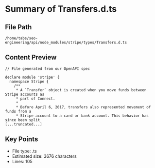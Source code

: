 # Summary of Transfers.d.ts
  
## File Path
`/home/tabs/seo-engineering/api/node_modules/stripe/types/Transfers.d.ts`

## Content Preview
```
// File generated from our OpenAPI spec

declare module 'stripe' {
  namespace Stripe {
    /**
     * A `Transfer` object is created when you move funds between Stripe accounts as
     * part of Connect.
     *
     * Before April 6, 2017, transfers also represented movement of funds from a
     * Stripe account to a card or bank account. This behavior has since been split
[...truncated...]
```

## Key Points
- File type: .ts
- Estimated size: 3676 characters
- Lines: 105
